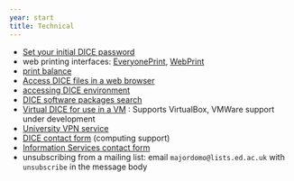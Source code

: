 ```yaml
---
year: start
title: Technical
---
```


* [Set your initial DICE password](http://pp.inf.ed.ac.uk/)
* web printing interfaces: [EveryonePrint](https://www.everyoneprint.is.ed.ac.uk), [WebPrint](https://webprint.inf.ed.ac.uk)
* [print balance](https://www.manageprint.is.ed.ac.uk/)
* [Access DICE files in a web browser](https://ifile.inf.ed.ac.uk/)
* [accessing DICE environment](http://computing.help.inf.ed.ac.uk/nx/)
* [DICE software packages search](http://pkgsearch.inf.ed.ac.uk/pkgsearch.shtml)
* [Virtual DICE for use in a VM](http://computing.help.inf.ed.ac.uk/vdice) : Supports VirtualBox, VMWare support under development
* [University VPN service](http://www.ed.ac.uk/schools-departments/information-services/services/computing/desktop-personal/vpn/vpn-service-using)
* [DICE contact form](https://www.inf.ed.ac.uk/systems/support/form/) (computing support)
* [Information Services contact form](https://ed.unidesk.ac.uk/tas/public/)
* unsubscribing from a mailing list: email `majordomo@lists.ed.ac.uk` with `unsubscribe` in the message body
